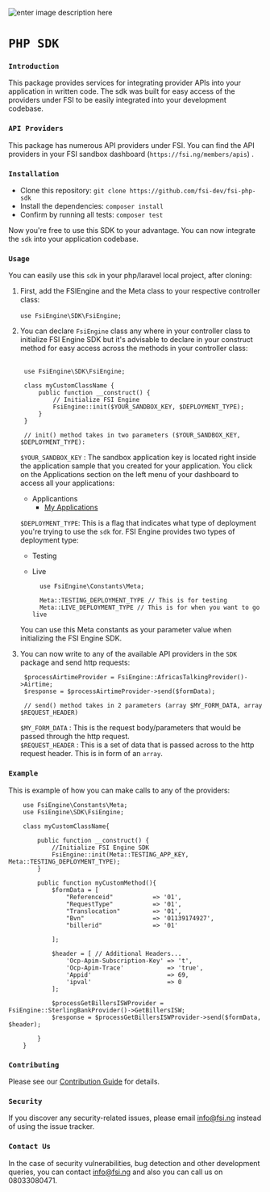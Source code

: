 


![enter image description here](https://fsi.ng/assets/img/main_logo.png) 
<br>
# `PHP SDK`

### **`Introduction`**
This package provides services for integrating provider APIs into your application in written code. 
The sdk was built for easy access of the providers under 
FSI to be easily integrated into your development codebase. 

### **`API Providers`**
This package has numerous API providers under FSI. You can find the API providers in your FSI sandbox dashboard (`https://fsi.ng/members/apis`)
.<br>

### **`Installation`**
 - Clone this repository: `git clone https://github.com/fsi-dev/fsi-php-sdk`
 - Install the dependencies: `composer install`
 - Confirm by running all tests: `composer test`

Now you're free to use this SDK to your advantage. You can now integrate the `sdk` into your application codebase.


### **`Usage`**
You can easily use this `sdk` in your php/laravel local project, after cloning:
1. First, add the FSIEngine and the Meta class to your respective controller class:<br><br>
`use FsiEngine\SDK\FsiEngine;`<br>

2. You can declare `FsiEngine` class any where in your controller class to initialize FSI Engine SDK but it's advisable to declare in your construct method for easy access across the methods in your controller class:<br><br>
        
        use FsiEngine\SDK\FsiEngine;

        class myCustomClassName {
            public function __construct() {
                // Initialize FSI Engine
                FsiEngine::init($YOUR_SANDBOX_KEY, $DEPLOYMENT_TYPE);
            }
        }

        // init() method takes in two parameters ($YOUR_SANDBOX_KEY,  $DEPLOYMENT_TYPE):

    `$YOUR_SANDBOX_KEY` : The sandbox application key is located right inside the application sample that you created for your application. You click on the Applications section on the left menu of your dashboard to access all your applications:

    + Applicantions
        -  [My Applications](https://fsi.ng/members/my-applications)

    `$DEPLOYMENT_TYPE`: This is a flag that indicates what type of deployment you're trying to use the `sdk` for. FSI Engine provides two types of deployment type:
    + Testing
    + Live

            use FsiEngine\Constants\Meta;

            Meta::TESTING_DEPLOYMENT_TYPE // This is for testing
            Meta::LIVE_DEPLOYMENT_TYPE // This is for when you want to go live

    You can use this Meta constants as your parameter value when initializing the FSI Engine SDK.

3. You can now write to any of the available API providers in the `SDK` package and send http requests:

        $processAirtimeProvider = FsiEngine::AfricasTalkingProvider()->Airtime;
        $response = $processAirtimeProvider->send($formData);

        // send() method takes in 2 parameters (array $MY_FORM_DATA, array $REQUEST_HEADER)
    `$MY_FORM_DATA` : This is the request body/parameters that would be passed through the http request.<br>
    `$REQUEST_HEADER` : This is a set of data that is passed across to the http request header. This is in form of an `array`.


### **`Example`**

This is example of how you can make calls to any of the providers:

        use FsiEngine\Constants\Meta;
        use FsiEngine\SDK\FsiEngine;

        class myCustomClassName{

            public function __construct() {
                //Initialize FSI Engine SDK
                FsiEngine::init(Meta::TESTING_APP_KEY, Meta::TESTING_DEPLOYMENT_TYPE);
            }

            public function myCustomMethod(){
                $formData = [
                    "Referenceid"           => '01',
                    "RequestType"           => '01',
                    "Translocation"         => '01',
                    "Bvn"                   => '01139174927',
                    "billerid"              => '01'

                ];

                $header = [ // Additional Headers...
                    'Ocp-Apim-Subscription-Key' => 't',
                    'Ocp-Apim-Trace'            => 'true',
                    'Appid'                     => 69,
                    'ipval'                     => 0
                ];

                $processGetBillersISWProvider = FsiEngine::SterlingBankProvider()->GetBillersISW;
                $response = $processGetBillersISWProvider->send($formData, $header);

            }
        }
        

### **`Contributing`**

Please see our [Contribution Guide](https://docs.google.com/document/d/1qOXxA8IMm4xKo1LQd8Fodrn8Hk6VL70As5YTX9w_9yo/edit?usp=sharing) for details.

### **`Security`**

If you discover any security-related issues, please email info@fsi.ng instead of using the issue tracker.

### **`Contact Us`**
In the case of security vulnerabilities, bug detection and other development queries, you can contact info@fsi.ng and also you can call us on 08033080471.

